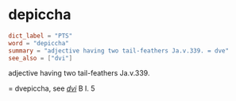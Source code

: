 # depiccha

``` toml
dict_label = "PTS"
word = "depiccha"
summary = "adjective having two tail-feathers Ja.v.339. = dve"
see_also = ["dvi"]
```

adjective having two tail\-feathers Ja.v.339.

= dvepiccha, see *[dvi](dvi.md)* B I. 5

